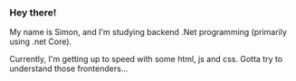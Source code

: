 ### Hey there!

My name is Simon, and I'm studying backend .Net programming (primarily using .net Core).

Currently, I'm getting up to speed with some html, js and css. Gotta try to understand those frontenders...
